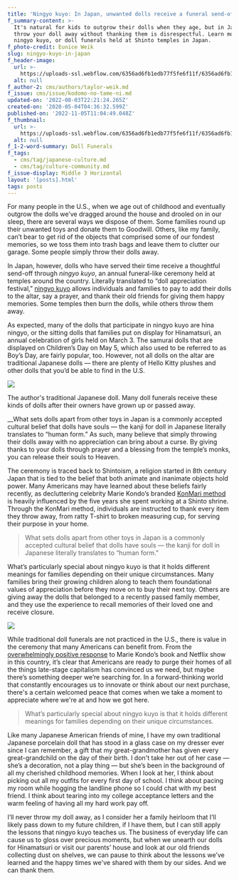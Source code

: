 ```yaml
---
title: 'Ningyo kuyo: In Japan, unwanted dolls receive a funeral send-off'
f_summary-content: >-
  It's natural for kids to outgrow their dolls when they age, but in Japan, to
  throw your doll away without thanking them is disrespectful. Learn more about
  ningyo kuyo, or doll funerals held at Shinto temples in Japan.
f_photo-credit: Eunice Weik
slug: ningyo-kuyo-in-japan
f_header-image:
  url: >-
    https://uploads-ssl.webflow.com/6356ad6fb1edb77f5fe6f11f/6356ad6fb1edb77ae7e6fc3c_5eaf993cf6340304d79920af_61023604270__36221745-9B0E-48B5-B158-298367ABBA3E.jpeg
  alt: null
f_author-2: cms/authors/taylor-weik.md
f_issue: cms/issue/kodomo-no-tame-ni.md
updated-on: '2022-08-03T22:21:24.265Z'
created-on: '2020-05-04T04:36:32.599Z'
published-on: '2022-11-05T11:04:49.048Z'
f_thumbnail:
  url: >-
    https://uploads-ssl.webflow.com/6356ad6fb1edb77f5fe6f11f/6356ad6fb1edb733eae6fc3b_5eca026405a9e1314e179b1b_ningyo20thumbnail.jpeg
  alt: null
f_1-2-word-summary: Doll Funerals
f_tags:
  - cms/tag/japanese-culture.md
  - cms/tag/culture-community.md
f_issue-display: Middle 3 Horizontal
layout: '[posts].html'
tags: posts
---
```


For many people in the U.S., when we age out of childhood and eventually outgrow the dolls we’ve dragged around the house and drooled on in our sleep, there are several ways we dispose of them. Some families round up their unwanted toys and donate them to Goodwill. Others, like my family, can’t bear to get rid of the objects that comprised some of our fondest memories, so we toss them into trash bags and leave them to clutter our garage. Some people simply throw their dolls away.

In Japan, however, dolls who have served their time receive a thoughtful send-off through _ningyo kuyo_, an annual funeral-like ceremony held at temples around the country. Literally translated to “doll appreciation festival,” [ningyo kuyo](https://www.tokyotimes.org/ningyo-kuyo-a-japanese-doll-funeral/) allows individuals and families to pay to add their dolls to the altar, say a prayer, and thank their old friends for giving them happy memories. Some temples then burn the dolls, while others throw them away.

As expected, many of the dolls that participate in ningyo kuyo are hina ningyo, or the sitting dolls that families put on display for Hinamatsuri, an annual celebration of girls held on March 3. The samurai dolls that are displayed on Children’s Day on May 5, which also used to be referred to as Boy’s Day, are fairly popular, too. However, not all dolls on the altar are traditional Japanese dolls — there are plenty of Hello Kitty plushes and other dolls that you’d be able to find in the U.S.

![](https://uploads-ssl.webflow.com/6356ad6fb1edb77f5fe6f11f/6356ad6fb1edb74d0ce6f3ed_61023588261__11372DF0-C4BE-40A5-AFB0-1EF0A67932A4.jpeg)

The author's traditional Japanese doll. Many doll funerals receive these kinds of dolls after their owners have grown up or passed away.

‍\_‍\_What sets dolls apart from other toys in Japan is a commonly accepted cultural belief that dolls have souls — the kanji for doll in Japanese literally translates to “human form.” As such, many believe that simply throwing their dolls away with no appreciation can bring about a curse. By giving thanks to your dolls through prayer and a blessing from the temple’s monks, you can release their souls to Heaven.

The ceremony is traced back to Shintoism, a religion started in 8th century Japan that is tied to the belief that both animate and inanimate objects hold power. Many Americans may have learned about these beliefs fairly recently, as decluttering celebrity Marie Kondo’s branded [KonMari method](https://shop.konmari.com/pages/about) is heavily influenced by the five years she spent working at a Shinto shrine. Through the KonMari method, individuals are instructed to thank every item they throw away, from ratty T-shirt to broken measuring cup, for serving their purpose in your home.

> What sets dolls apart from other toys in Japan is a commonly accepted cultural belief that dolls have souls — the kanji for doll in Japanese literally translates to “human form."

What’s particularly special about ningyo kuyo is that it holds different meanings for families depending on their unique circumstances. Many families bring their growing children along to teach them foundational values of appreciation before they move on to buy their next toy. Others are giving away the dolls that belonged to a recently passed family member, and they use the experience to recall memories of their loved one and receive closure.

![](https://uploads-ssl.webflow.com/6356ad6fb1edb77f5fe6f11f/6356ad6fb1edb72a78e6f420_Ningyo%20Doll%20Funerals.jpg)

While traditional doll funerals are not practiced in the U.S., there is value in the ceremony that many Americans can benefit from. From the [overwhelmingly positive response](https://www.indiewire.com/2019/01/marie-kondo-tidying-up-netflix-interview-spark-joy-america-1202036441/) to Marie Kondo’s book and Netflix show in this country, it’s clear that Americans are ready to purge their homes of all the things late-stage capitalism has convinced us we need, but maybe there’s something deeper we’re searching for. In a forward-thinking world that constantly encourages us to innovate or think about our next purchase, there's a certain welcomed peace that comes when we take a moment to appreciate where we're at and how we got here.

> What’s particularly special about ningyo kuyo is that it holds different meanings for families depending on their unique circumstances.

Like many Japanese American friends of mine, I have my own traditional Japanese porcelain doll that has stood in a glass case on my dresser ever since I can remember, a gift that my great-grandmother has given every great-grandchild on the day of their birth. I don't take her out of her case — she’s a decoration, not a play thing — but she’s been in the background of all my cherished childhood memories. When I look at her, I think about picking out all my outfits for every first day of school. I think about pacing my room while hogging the landline phone so I could chat with my best friend. I think about tearing into my college acceptance letters and the warm feeling of having all my hard work pay off.

I’ll never throw my doll away, as I consider her a family heirloom that I’ll likely pass down to my future children, if I have them, but I can still apply the lessons that ningyo kuyo teaches us. The business of everyday life can cause us to gloss over precious moments, but when we unearth our dolls for Hinamatsuri or visit our parents’ house and look at our old friends collecting dust on shelves, we can pause to think about the lessons we’ve learned and the happy times we've shared with them by our sides. And we can thank them.

